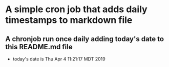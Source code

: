 A simple cron job that adds daily timestamps to markdown file
============================================================
## A chronjob run once daily adding today's date to this README.md file
* today's date is Thu Apr  4 11:21:17 MDT 2019
